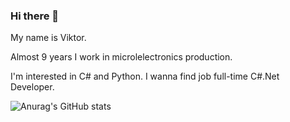 ### Hi there 👋
My name is Viktor.

Almost 9 years I work in microlelectronics production.

I'm interested in C# and Python.
I wanna find job full-time C#.Net Developer. 


![Anurag's GitHub stats](https://github-readme-stats.vercel.app/api?username=VityaAnimato&show_icons=true&theme=transparent)


<!--
**VityaAnimato/VityaAnimato** is a ✨ _special_ ✨ repository because its `README.md` (this file) appears on your GitHub profile.

Here are some ideas to get you started:

- 🔭 I’m currently working on ...
- 🌱 I’m currently learning ...
- 👯 I’m looking to collaborate on ...
- 🤔 I’m looking for help with ...
- 💬 Ask me about ...
- 📫 How to reach me: ...
- 😄 Pronouns: ...
- ⚡ Fun fact: ...
-->
